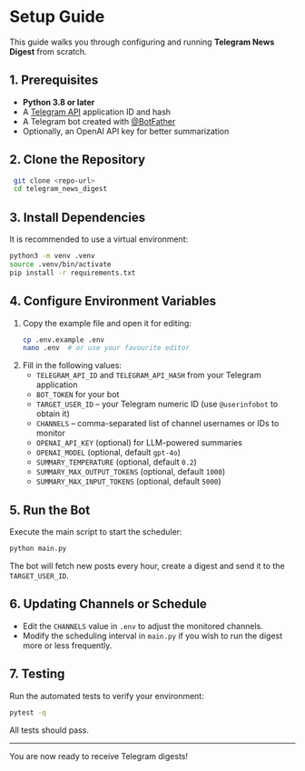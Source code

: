 # Setup Guide

This guide walks you through configuring and running **Telegram News Digest** from scratch.

## 1. Prerequisites
- **Python 3.8 or later**
- A [Telegram API](https://my.telegram.org/) application ID and hash
- A Telegram bot created with [@BotFather](https://t.me/BotFather)
- Optionally, an OpenAI API key for better summarization

## 2. Clone the Repository
```bash
 git clone <repo-url>
 cd telegram_news_digest
```

## 3. Install Dependencies
It is recommended to use a virtual environment:
```bash
python3 -m venv .venv
source .venv/bin/activate
pip install -r requirements.txt
```

## 4. Configure Environment Variables
1. Copy the example file and open it for editing:
   ```bash
   cp .env.example .env
   nano .env  # or use your favourite editor
   ```
2. Fill in the following values:
   - `TELEGRAM_API_ID` and `TELEGRAM_API_HASH` from your Telegram application
   - `BOT_TOKEN` for your bot
   - `TARGET_USER_ID` – your Telegram numeric ID (use `@userinfobot` to obtain it)
   - `CHANNELS` – comma-separated list of channel usernames or IDs to monitor
   - `OPENAI_API_KEY` (optional) for LLM-powered summaries
   - `OPENAI_MODEL` (optional, default `gpt-4o`)
   - `SUMMARY_TEMPERATURE` (optional, default `0.2`)
   - `SUMMARY_MAX_OUTPUT_TOKENS` (optional, default `1000`)
   - `SUMMARY_MAX_INPUT_TOKENS` (optional, default `5000`)

## 5. Run the Bot
Execute the main script to start the scheduler:
```bash
python main.py
```
The bot will fetch new posts every hour, create a digest and send it to the `TARGET_USER_ID`.

## 6. Updating Channels or Schedule
- Edit the `CHANNELS` value in `.env` to adjust the monitored channels.
- Modify the scheduling interval in `main.py` if you wish to run the digest more or less frequently.

## 7. Testing
Run the automated tests to verify your environment:
```bash
pytest -q
```
All tests should pass.

---
You are now ready to receive Telegram digests!

